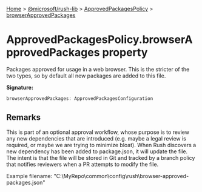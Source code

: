 [Home](./index) &gt; [@microsoft/rush-lib](./rush-lib.md) &gt; [ApprovedPackagesPolicy](./rush-lib.approvedpackagespolicy.md) &gt; [browserApprovedPackages](./rush-lib.approvedpackagespolicy.browserapprovedpackages.md)

# ApprovedPackagesPolicy.browserApprovedPackages property

Packages approved for usage in a web browser. This is the stricter of the two types, so by default all new packages are added to this file.

**Signature:**
```javascript
browserApprovedPackages: ApprovedPackagesConfiguration
```

## Remarks

This is part of an optional approval workflow, whose purpose is to review any new dependencies that are introduced (e.g. maybe a legal review is required, or maybe we are trying to minimize bloat). When Rush discovers a new dependency has been added to package.json, it will update the file. The intent is that the file will be stored in Git and tracked by a branch policy that notifies reviewers when a PR attempts to modify the file.

Example filename: "C:\\MyRepo\\common\\config\\rush\\browser-approved-packages.json"

